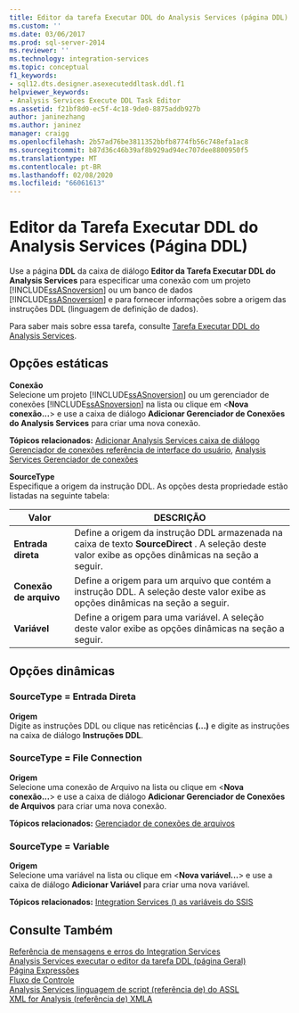 ```yaml
---
title: Editor da tarefa Executar DDL do Analysis Services (página DDL) | Microsoft Docs
ms.custom: ''
ms.date: 03/06/2017
ms.prod: sql-server-2014
ms.reviewer: ''
ms.technology: integration-services
ms.topic: conceptual
f1_keywords:
- sql12.dts.designer.asexecuteddltask.ddl.f1
helpviewer_keywords:
- Analysis Services Execute DDL Task Editor
ms.assetid: f21bf8d0-ec5f-4c18-9de0-8875addb927b
author: janinezhang
ms.author: janinez
manager: craigg
ms.openlocfilehash: 2b57ad76be3811352bbfb8774fb56c748efa1ac8
ms.sourcegitcommit: b87d36c46b39af8b929ad94ec707dee8800950f5
ms.translationtype: MT
ms.contentlocale: pt-BR
ms.lasthandoff: 02/08/2020
ms.locfileid: "66061613"
---
```

# <a name="analysis-services-execute-ddl-task-editor-ddl-page"></a>Editor da Tarefa Executar DDL do Analysis Services (Página DDL)
  Use a página **DDL** da caixa de diálogo **Editor da Tarefa Executar DDL do Analysis Services** para especificar uma conexão com um projeto [!INCLUDE[ssASnoversion](../includes/ssasnoversion-md.md)] ou um banco de dados [!INCLUDE[ssASnoversion](../includes/ssasnoversion-md.md)] e para fornecer informações sobre a origem das instruções DDL (linguagem de definição de dados).  
  
 Para saber mais sobre essa tarefa, consulte [Tarefa Executar DDL do Analysis Services](control-flow/analysis-services-execute-ddl-task.md).  
  
## <a name="static-options"></a>Opções estáticas  
 **Conexão**  
 Selecione um projeto [!INCLUDE[ssASnoversion](../includes/ssasnoversion-md.md)] ou um gerenciador de conexões [!INCLUDE[ssASnoversion](../includes/ssasnoversion-md.md)] na lista ou clique em \<**Nova conexão...**> e use a caixa de diálogo **Adicionar Gerenciador de Conexões do Analysis Services** para criar uma nova conexão.  
  
 **Tópicos relacionados:** [Adicionar Analysis Services caixa de diálogo Gerenciador de conexões referência de interface do usuário](connection-manager/add-analysis-services-connection-manager-dialog-box-ui-reference.md), [Analysis Services Gerenciador de conexões](connection-manager/analysis-services-connection-manager.md)  
  
 **SourceType**  
 Especifique a origem da instrução DDL. As opções desta propriedade estão listadas na seguinte tabela:  
  
|Valor|DESCRIÇÃO|  
|-----------|-----------------|  
|**Entrada direta**|Define a origem da instrução DDL armazenada na caixa de texto **SourceDirect** . A seleção deste valor exibe as opções dinâmicas na seção a seguir.|  
|**Conexão de arquivo**|Define a origem para um arquivo que contém a instrução DDL. A seleção deste valor exibe as opções dinâmicas na seção a seguir.|  
|**Variável**|Define a origem para uma variável. A seleção deste valor exibe as opções dinâmicas na seção a seguir.|  
  
## <a name="dynamic-options"></a>Opções dinâmicas  
  
### <a name="sourcetype--direct-input"></a>SourceType = Entrada Direta  
 **Origem**  
 Digite as instruções DDL ou clique nas reticências **(...)** e digite as instruções na caixa de diálogo **Instruções DDL**.  
  
### <a name="sourcetype--file-connection"></a>SourceType = File Connection  
 **Origem**  
 Selecione uma conexão de Arquivo na lista ou clique em \<**Nova conexão...**> e use a caixa de diálogo **Adicionar Gerenciador de Conexões de Arquivos** para criar uma nova conexão.  
  
 **Tópicos relacionados:** [Gerenciador de conexões de arquivos](connection-manager/file-connection-manager.md)  
  
### <a name="sourcetype--variable"></a>SourceType = Variable  
 **Origem**  
 Selecione uma variável na lista ou clique em \<**Nova variável...**> e use a caixa de diálogo **Adicionar Variável** para criar uma nova variável.  
  
 **Tópicos relacionados:** [Integration Services &#40;&#41; as variáveis do SSIS](integration-services-ssis-variables.md)  
  
## <a name="see-also"></a>Consulte Também  
 [Referência de mensagens e erros do Integration Services](../../2014/integration-services/integration-services-error-and-message-reference.md)   
 [Analysis Services executar o editor da tarefa DDL &#40;página Geral&#41;](general-page-of-integration-services-designers-options.md)   
 [Página Expressões](expressions/expressions-page.md)   
 [Fluxo de Controle](control-flow/control-flow.md)   
 [Analysis Services linguagem de script &#40;referência de&#41; do ASSL](https://docs.microsoft.com/bi-reference/assl/analysis-services-scripting-language-assl-for-xmla)   
 [XML for Analysis &#40;referência de&#41; XMLA](https://docs.microsoft.com/bi-reference/xmla/xml-for-analysis-xmla-reference)  
  
  
